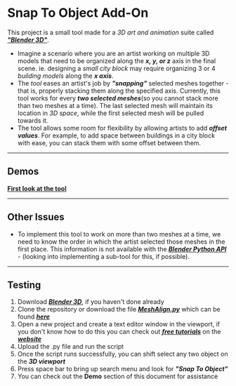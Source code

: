 <h1>Snap To Object Add-On</h1>
<p>
This project is a small tool made for a <em>3D art and animation</em> suite called <cite><a href="https://www.blender.org"><b>"Blender 3D"</b></a></cite>.
</p>
<ul>
<li>
Imagine a scenario where you are an artist working on multiple 3D models that need to be organized along the <em><b>x, y, or z</b></em> axis in the final scene. ie. designing a <em>small city block</em> may require organizing 3 or 4 <em>building models</em> along the <em><b>x axis</b></em>. 
</li>
<li>
The <em>tool</em> eases an artist's job by <em><b>"snapping"</em></b> selected meshes together - that is, properly stacking them along the specified axis. Currently, this tool works for every <em><b>two selected meshes</b></em>(so you cannot stack more than two meshes at a time). The last selected mesh will maintain its location in <em>3D space</em>, while the first selected mesh will be pulled towards it. 
</li>
<li>
The tool allows some room for flexibility by allowing artists to add <em><b>offset values</b></em>. For example, to add space between buildings in a city block with ease, you can stack them with some offset between them.
</li>
</ul>

<hr/>

<h2>Demos</h2> 
<b><a href="https://drive.google.com/open?id=1XZWzhMYMYe8kgVR4VJOxroGvKPBnxYR-">First look at the tool</a></b>

<hr/>

<h2>Other Issues</h2>
<ul>
<li>
To implement this tool to work on more than two meshes at a time, we need to know the order in which the artist selected 
those meshes in the first place. This information is not available with the <cite><a href="https://docs.blender.org/api/2.79/"><b>Blender Python API</b></a></cite> - (looking into implementing a 
sub-tool for this, if possible).
</li>
</ul>

<hr/>

<h2>Testing</h2>
<ol>
<li>Download <cite><a href="https://www.blender.org/download/"><b>Blender 3D</b></a></cite>, if you haven't done already</li>
<li>
Clone the repository or download the file <cite><a href="https://github.com/Karan886/Blender-SnapToObject-AddOn/blob/master/SnapToObject-Tool/MeshAlign.py"><b>MeshAlign.py</b></a></cite> which can be found <cite><a href="https://github.com/Karan886/Blender-SnapToObject-AddOn/tree/master/SnapToObject-Tool"><b>here</b></a></cite>
</li>
<li>
Open a new project and create a text editor window in the viewport, if you don't know how to do this you can check out <cite><a href="https://www.blender.org/support/tutorials/"><b>free tutorials</b></a></cite> on the <cite><a href="https://www.blender.org"><b>website</b></a></cite>
</li>
<li>Upload the .py file and run the script</li>
<li>Once the script runs successfully, you can shift select any two object on the <em><b>3D viewport</b></em></li>
<li>Press space bar to bring up search menu and look for <em><b>"Snap To Object"</b></em></li>
<li>You can check out the <strong>Demo</strong> section of this document for assistance</li>
</ol>

